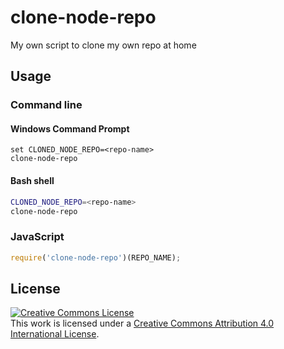 # clone-node-repo
My own script to clone my own repo at home

## Usage

### Command line

#### Windows Command Prompt

```batch
set CLONED_NODE_REPO=<repo-name>
clone-node-repo
```

#### Bash shell

```bash
CLONED_NODE_REPO=<repo-name>
clone-node-repo
```

### JavaScript

```javascript
require('clone-node-repo')(REPO_NAME);
```

## License

<a rel="license" href="http://creativecommons.org/licenses/by/4.0/">
<img alt="Creative Commons License" style="border-width:0" src="https://i.creativecommons.org/l/by/4.0/88x31.png" />
</a>
<br />
This work is licensed under a <a rel="license" href="http://creativecommons.org/licenses/by/4.0/">Creative Commons Attribution 4.0 International License</a>.
